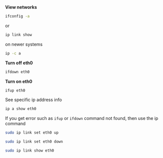 **View networks**
```sh
ifconfig -a 
```

or 
```sh
ip link show
```

on newer systems
```sh
ip -c a
```

**Turn off eth0**
```sh
ifdown eth0
```

**Turn on eth0**
```sh
ifup eth0
```

See specific ip address info
```sh 
ip a show eth0
```

If you get error such as `ifup` or `ifdown` command not found, then use the ip command
```sh
sudo ip link set eth0 up
```

```sh
sudo ip link set eth0 down
```

```sh
sudo ip link show eth0
```

